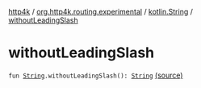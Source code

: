 [http4k](../../index.md) / [org.http4k.routing.experimental](../index.md) / [kotlin.String](index.md) / [withoutLeadingSlash](./without-leading-slash.md)

# withoutLeadingSlash

`fun `[`String`](https://kotlinlang.org/api/latest/jvm/stdlib/kotlin/-string/index.html)`.withoutLeadingSlash(): `[`String`](https://kotlinlang.org/api/latest/jvm/stdlib/kotlin/-string/index.html) [(source)](https://github.com/http4k/http4k/blob/master/http4k-core/src/main/kotlin/org/http4k/routing/experimental/path-utils.kt#L11)